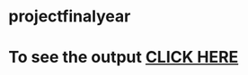 # projectfinalyear
# To see the output [CLICK HERE](https://yogendrapratap7890.github.io/projectfinalyear/)
